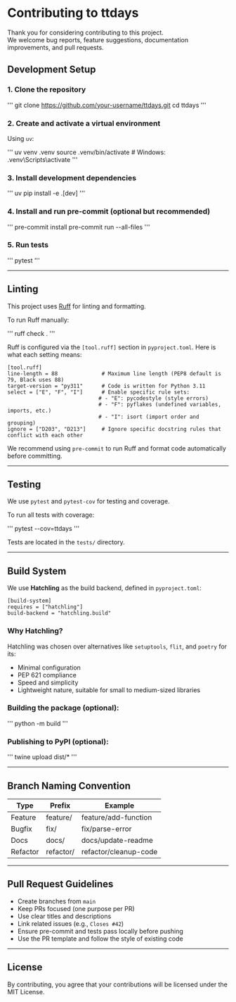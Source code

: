 # Contributing to ttdays

Thank you for considering contributing to this project.  
We welcome bug reports, feature suggestions, documentation improvements, and pull requests.

## Development Setup

### 1. Clone the repository

'''
git clone https://github.com/your-username/ttdays.git
cd ttdays
'''

### 2. Create and activate a virtual environment

Using `uv`:

'''
uv venv .venv
source .venv/bin/activate  # Windows: .venv\Scripts\activate
'''

### 3. Install development dependencies

'''
uv pip install -e .[dev]
'''

### 4. Install and run pre-commit (optional but recommended)

'''
pre-commit install
pre-commit run --all-files
'''

### 5. Run tests

'''
pytest
'''

---

## Linting

This project uses [Ruff](https://docs.astral.sh/ruff/) for linting and formatting.

To run Ruff manually:

'''
ruff check .
'''

Ruff is configured via the `[tool.ruff]` section in `pyproject.toml`. Here is what each setting means:

```
[tool.ruff]
line-length = 88              # Maximum line length (PEP8 default is 79, Black uses 88)
target-version = "py311"      # Code is written for Python 3.11
select = ["E", "F", "I"]      # Enable specific rule sets:
                             # - "E": pycodestyle (style errors)
                             # - "F": pyflakes (undefined variables, imports, etc.)
                             # - "I": isort (import order and grouping)
ignore = ["D203", "D213"]     # Ignore specific docstring rules that conflict with each other
```

We recommend using `pre-commit` to run Ruff and format code automatically before committing.

---

## Testing

We use `pytest` and `pytest-cov` for testing and coverage.

To run all tests with coverage:

'''
pytest --cov=ttdays
'''

Tests are located in the `tests/` directory.

---

## Build System

We use **Hatchling** as the build backend, defined in `pyproject.toml`:

```
[build-system]
requires = ["hatchling"]
build-backend = "hatchling.build"
```

### Why Hatchling?

Hatchling was chosen over alternatives like `setuptools`, `flit`, and `poetry` for its:

- Minimal configuration
- PEP 621 compliance
- Speed and simplicity
- Lightweight nature, suitable for small to medium-sized libraries

### Building the package (optional):

'''
python -m build
'''

### Publishing to PyPI (optional):

'''
twine upload dist/*
'''

---

## Branch Naming Convention

| Type     | Prefix      | Example               |
|----------|-------------|-----------------------|
| Feature  | feature/    | feature/add-function  |
| Bugfix   | fix/        | fix/parse-error       |
| Docs     | docs/       | docs/update-readme    |
| Refactor | refactor/   | refactor/cleanup-code |

---

## Pull Request Guidelines

- Create branches from `main`
- Keep PRs focused (one purpose per PR)
- Use clear titles and descriptions
- Link related issues (e.g., `Closes #42`)
- Ensure pre-commit and tests pass locally before pushing
- Use the PR template and follow the style of existing code

---

## License

By contributing, you agree that your contributions will be licensed under the MIT License.
